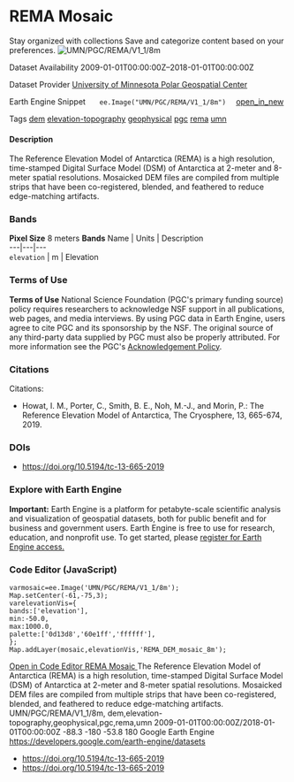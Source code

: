  
#  REMA Mosaic 
Stay organized with collections  Save and categorize content based on your preferences. 
![UMN/PGC/REMA/V1_1/8m](https://developers.google.com/earth-engine/datasets/images/UMN/UMN_PGC_REMA_V1_1_8m_sample.png) 

Dataset Availability
    2009-01-01T00:00:00Z–2018-01-01T00:00:00Z 

Dataset Provider
     [ University of Minnesota Polar Geospatial Center ](https://www.pgc.umn.edu/data/arcticdem/) 

Earth Engine Snippet
     `    ee.Image("UMN/PGC/REMA/V1_1/8m")   ` [ open_in_new ](https://code.earthengine.google.com/?scriptPath=Examples:Datasets/UMN/UMN_PGC_REMA_V1_1_8m) 

Tags
     [dem](https://developers.google.com/earth-engine/datasets/tags/dem) [elevation-topography](https://developers.google.com/earth-engine/datasets/tags/elevation-topography) [geophysical](https://developers.google.com/earth-engine/datasets/tags/geophysical) [pgc](https://developers.google.com/earth-engine/datasets/tags/pgc) [rema](https://developers.google.com/earth-engine/datasets/tags/rema) [umn](https://developers.google.com/earth-engine/datasets/tags/umn)
#### Description
The Reference Elevation Model of Antarctica (REMA) is a high resolution, time-stamped Digital Surface Model (DSM) of Antarctica at 2-meter and 8-meter spatial resolutions.
Mosaicked DEM files are compiled from multiple strips that have been co-registered, blended, and feathered to reduce edge-matching artifacts.
### Bands
**Pixel Size** 8 meters 
**Bands**
Name | Units | Description  
---|---|---  
`elevation` | m | Elevation  
### Terms of Use
**Terms of Use**
National Science Foundation (PGC's primary funding source) policy requires researchers to acknowledge NSF support in all publications, web pages, and media interviews.
By using PGC data in Earth Engine, users agree to cite PGC and its sponsorship by the NSF. The original source of any third-party data supplied by PGC must also be properly attributed.
For more information see the PGC's [Acknowledgement Policy](https://www.pgc.umn.edu/guides/user-services/acknowledgement-policy/).
### Citations
Citations:
  * Howat, I. M., Porter, C., Smith, B. E., Noh, M.-J., and Morin, P.: The Reference Elevation Model of Antarctica, The Cryosphere, 13, 665-674, 2019.


### DOIs
  * [ https://doi.org/10.5194/tc-13-665-2019 ](https://doi.org/10.5194/tc-13-665-2019)


### Explore with Earth Engine
**Important:** Earth Engine is a platform for petabyte-scale scientific analysis and visualization of geospatial datasets, both for public benefit and for business and government users. Earth Engine is free to use for research, education, and nonprofit use. To get started, please [register for Earth Engine access.](https://console.cloud.google.com/earth-engine)
### Code Editor (JavaScript)
```
varmosaic=ee.Image('UMN/PGC/REMA/V1_1/8m');
Map.setCenter(-61,-75,3);
varelevationVis={
bands:['elevation'],
min:-50.0,
max:1000.0,
palette:['0d13d8','60e1ff','ffffff'],
};
Map.addLayer(mosaic,elevationVis,'REMA_DEM_mosaic_8m');
```
[ Open in Code Editor ](https://code.earthengine.google.com/?scriptPath=Examples:Datasets/UMN/UMN_PGC_REMA_V1_1_8m)
[ REMA Mosaic ](https://developers.google.com/earth-engine/datasets/catalog/UMN_PGC_REMA_V1_1_8m)
The Reference Elevation Model of Antarctica (REMA) is a high resolution, time-stamped Digital Surface Model (DSM) of Antarctica at 2-meter and 8-meter spatial resolutions. Mosaicked DEM files are compiled from multiple strips that have been co-registered, blended, and feathered to reduce edge-matching artifacts.
UMN/PGC/REMA/V1_1/8m, dem,elevation-topography,geophysical,pgc,rema,umn 
2009-01-01T00:00:00Z/2018-01-01T00:00:00Z
-88.3 -180 -53.8 180 
Google Earth Engine
https://developers.google.com/earth-engine/datasets
  * [ https://doi.org/10.5194/tc-13-665-2019 ](https://doi.org/https://www.pgc.umn.edu/data/arcticdem/)
  * [ https://doi.org/10.5194/tc-13-665-2019 ](https://doi.org/https://developers.google.com/earth-engine/datasets/catalog/UMN_PGC_REMA_V1_1_8m)


